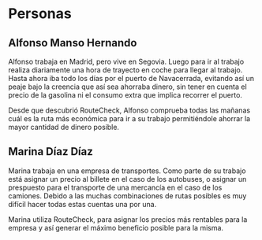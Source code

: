 # Personas
## Alfonso Manso Hernando
Alfonso trabaja en Madrid, pero vive en Segovia. Luego para ir al trabajo realiza diariamente una hora de trayecto en coche para llegar al trabajo. Hasta ahora
iba todo los días por el puerto de Navacerrada, evitando así un peaje bajo la creencia que así sea ahorraba dinero, sin tener en cuenta el precio de la gasolina
ni el consumo extra que implica recorrer el puerto.

Desde que descubrió RouteCheck, Alfonso comprueba todas las mañanas cuál es la ruta más económica para ir a su trabajo permitiéndole ahorrar la mayor cantidad 
de dinero posible.

## Marina Díaz Díaz
Marina trabaja en una empresa de transportes. Como parte de su trabajo está asignar un precio al billete en el caso de los autobuses, o asignar un prespuesto para el transporte de una mercancía en el caso de los camiones. Debido a las muchas combinaciones de rutas posibles es muy difícil hacer todas estas cuentas una por una.

Marina utiliza RouteCheck, para asignar los precios más rentables para la empresa y así generar el máximo beneficio posible para la misma.
